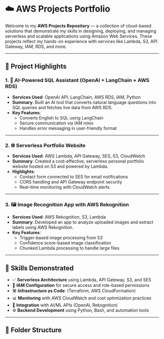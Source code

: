 # ☁️ AWS Projects Portfolio

Welcome to my **AWS Projects Repository** — a collection of cloud-based solutions that demonstrate my skills in designing, deploying, and managing serverless and scalable applications using Amazon Web Services. These projects reflect my hands-on experience with services like Lambda, S3, API Gateway, IAM, RDS, and more.

---

## 🚀 Project Highlights

### 1. 🤖 AI-Powered SQL Assistant (OpenAI + LangChain + AWS RDS)
- **Services Used**: OpenAI API, LangChain, AWS RDS, IAM, Python
- **Summary**: Built an AI tool that converts natural language questions into SQL queries and fetches live data from AWS RDS.
- **Key Features**:
  - Converts English to SQL using LangChain
  - Secure communication via IAM roles
  - Handles error messaging in user-friendly format

---

### 2. 🌐 Serverless Portfolio Website
- **Services Used**: AWS Lambda, API Gateway, SES, S3, CloudWatch
- **Summary**: Created a cost-effective, serverless personal portfolio website hosted on S3 and powered by Lambda.
- **Highlights**:
  - Contact form connected to SES for email notifications
  - CORS handling and API Gateway endpoint security
  - Real-time monitoring with CloudWatch alerts

---

### 3. 🖼️ Image Recognition App with AWS Rekognition
- **Services Used**: AWS Rekognition, S3, Lambda
- **Summary**: Developed an app to analyze uploaded images and extract labels using AWS Rekognition.
- **Key Features**:
  - Trigger-based image processing from S3
  - Confidence score-based image classification
  - Chunked Lambda processing to handle large files

---

## 🔧 Skills Demonstrated
- ✅ **Serverless Architecture** using Lambda, API Gateway, S3, and SES
- 🔐 **IAM Configuration** for secure access and role-based permissions
- 🛠️ **Infrastructure as Code**: (Terraform, AWS CloudFormation)
- 📊 **Monitoring** with AWS CloudWatch and cost optimization practices
- 📡 **Integration** with AI/ML APIs (OpenAI, Rekognition)
- ⚙️ **Backend Development** using Python, Bash, and automation tools

---

## 📁 Folder Structure
